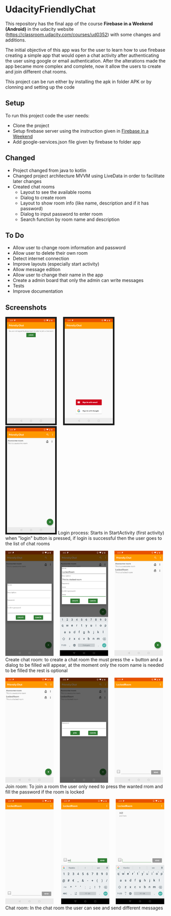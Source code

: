 # UdacityFriendlyChat

This repository has the final app of the course **Firebase in a Weekend (Android)** in the udacity website (https://classroom.udacity.com/courses/ud0352) with some changes and additions.

The initial objective of this app was for the user to learn how to use firebase creating a simple app that would open a chat activity after authenticating the user using google or email authentication. After the alterations made the app became more complex and complete, now it allow the users to create and join different chat rooms.

This project can be run either by installing the apk in folder APK or by clonning and setting up the code 

## Setup
To run this project code the user needs:
* Clone the project
* Setup firebase server using the instruction given in [Firebase in a Weekend](https://classroom.udacity.com/courses/ud0352)
* Add google-services.json file given by firebase to folder app


## Changed
* Project changed from java to kotlin
* Changed project architecture MVVM using LiveData in order to facilitate later changes
* Created chat rooms
  * Layout to see the available rooms
  * Dialog to create room
  * Layout to show room info (like name, description and if it has password)
  * Dialog to input password to enter room
  * Search function by room name and description

## To Do
* Allow user to change room information and password
* Allow user to delete their own room
* Detect internet connection
* Improve layouts (especially start activity)
* Allow message edition
* Allow user to change their name in the app
* Create a admin board that only the admin can write messages
* Tests
* Improve documentation

## Screenshots

<img src="screenshot/device-2019-03-05-142938.png" width="30%" border="5"><img src="screenshot/device-2019-03-05-143010.png" width="30%" border="5" hspace="20"> <img src="screenshot/device-2019-03-05-143101.png" width="30%" border="5">
Login process: Starts in StartActivity (first activity) when "login" button is pressed, if login is successful then the user goes to the list of chat rooms


<img src="screenshot/device-2019-03-05-143117.png" width="30%"><img src="screenshot/device-2019-03-05-143222.png" width="30%" hspace="20"><img src="screenshot/device-2019-03-05-143242.png" width="30%">
Create chat room: to create a chat room the must press the + button and a dialog to be filled will appear, at the moment only the room name is needed to be filled the rest is optional 


<img src="screenshot/device-2019-03-05-143242.png" width="30%"><img src="screenshot/device-2019-03-05-143253.png" width="30%" hspace="20"><img src="screenshot/device-2019-03-05-143306.png" width="30%">
Join room: To join a room the user only need to press the wanted rrom and fill the password if the room is locked


<img src="screenshot/device-2019-03-05-143306.png" width="30%"> <img src="screenshot/device-2019-03-05-143321.png" width="30%" hspace="20"><img src="screenshot/device-2019-03-05-143329.png" width="30%">
Chat room: In the chat room the user can see and send different messages
